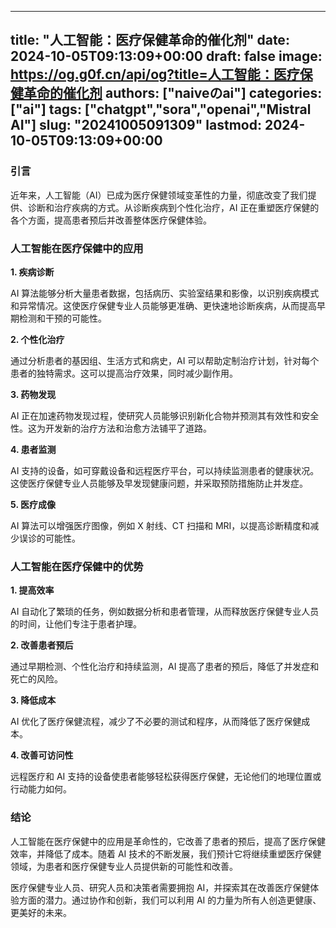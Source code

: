 
---
title: "人工智能：医疗保健革命的催化剂"
date: 2024-10-05T09:13:09+00:00
draft: false
image: https://og.g0f.cn/api/og?title=人工智能：医疗保健革命的催化剂
authors: ["naiveのai"]
categories: ["ai"]
tags: ["chatgpt","sora","openai","Mistral AI"]
slug: "20241005091309"
lastmod: 2024-10-05T09:13:09+00:00
---
### 引言

近年来，人工智能（AI）已成为医疗保健领域变革性的力量，彻底改变了我们提供、诊断和治疗疾病的方式。从诊断疾病到个性化治疗，AI 正在重塑医疗保健的各个方面，提高患者预后并改善整体医疗保健体验。

### 人工智能在医疗保健中的应用

**1. 疾病诊断**

AI 算法能够分析大量患者数据，包括病历、实验室结果和影像，以识别疾病模式和异常情况。这使医疗保健专业人员能够更准确、更快速地诊断疾病，从而提高早期检测和干预的可能性。

**2. 个性化治疗**

通过分析患者的基因组、生活方式和病史，AI 可以帮助定制治疗计划，针对每个患者的独特需求。这可以提高治疗效果，同时减少副作用。

**3. 药物发现**

AI 正在加速药物发现过程，使研究人员能够识别新化合物并预测其有效性和安全性。这为开发新的治疗方法和治愈方法铺平了道路。

**4. 患者监测**

AI 支持的设备，如可穿戴设备和远程医疗平台，可以持续监测患者的健康状况。这使医疗保健专业人员能够及早发现健康问题，并采取预防措施防止并发症。

**5. 医疗成像**

AI 算法可以增强医疗图像，例如 X 射线、CT 扫描和 MRI，以提高诊断精度和减少误诊的可能性。

### 人工智能在医疗保健中的优势

**1. 提高效率**

AI 自动化了繁琐的任务，例如数据分析和患者管理，从而释放医疗保健专业人员的时间，让他们专注于患者护理。

**2. 改善患者预后**

通过早期检测、个性化治疗和持续监测，AI 提高了患者的预后，降低了并发症和死亡的风险。

**3. 降低成本**

AI 优化了医疗保健流程，减少了不必要的测试和程序，从而降低了医疗保健成本。

**4. 改善可访问性**

远程医疗和 AI 支持的设备使患者能够轻松获得医疗保健，无论他们的地理位置或行动能力如何。

### 结论

人工智能在医疗保健中的应用是革命性的，它改善了患者的预后，提高了医疗保健效率，并降低了成本。随着 AI 技术的不断发展，我们预计它将继续重塑医疗保健领域，为患者和医疗保健专业人员提供新的可能性和改善。

医疗保健专业人员、研究人员和决策者需要拥抱 AI，并探索其在改善医疗保健体验方面的潜力。通过协作和创新，我们可以利用 AI 的力量为所有人创造更健康、更美好的未来。